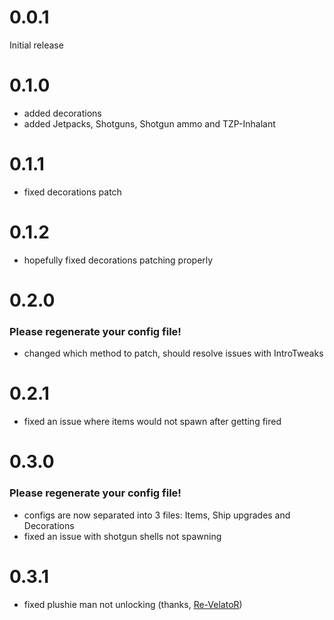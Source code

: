 # 0.0.1

Initial release

# 0.1.0

- added decorations
- added Jetpacks, Shotguns, Shotgun ammo and TZP-Inhalant

# 0.1.1

- fixed decorations patch

# 0.1.2

- hopefully fixed decorations patching properly

# 0.2.0

### Please regenerate your config file!

- changed which method to patch, should resolve issues with IntroTweaks

# 0.2.1

- fixed an issue where items would not spawn after getting fired

# 0.3.0

### Please regenerate your config file!

- configs are now separated into 3 files: Items, Ship upgrades and Decorations
- fixed an issue with shotgun shells not spawning

# 0.3.1

- fixed plushie man not unlocking (thanks, [Re-VelatoR](https://github.com/Re-VelatoR))
